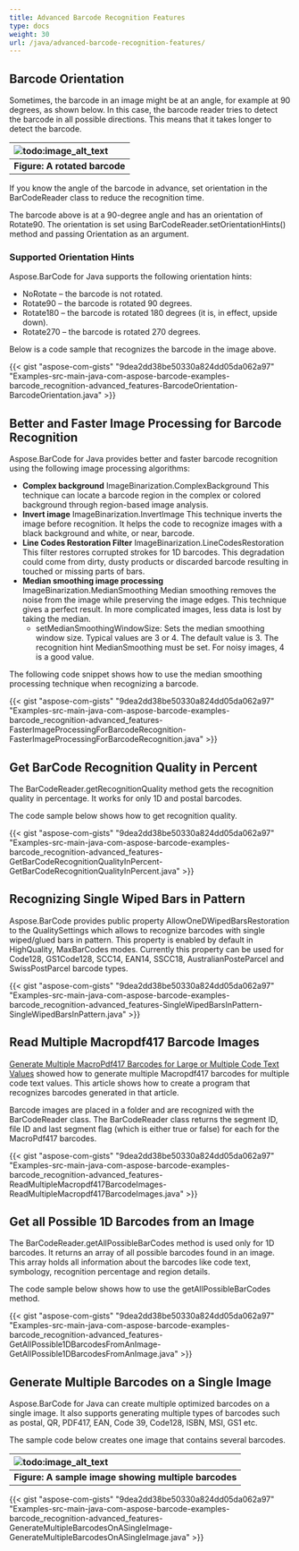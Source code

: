 ```yaml
---
title: Advanced Barcode Recognition Features
type: docs
weight: 30
url: /java/advanced-barcode-recognition-features/
---
```


## **Barcode Orientation**
Sometimes, the barcode in an image might be at an angle, for example at 90 degrees, as shown below. In this case, the barcode reader tries to detect the barcode in all possible directions. This means that it takes longer to detect the barcode.

|![todo:image_alt_text](http://i.imgur.com/CPeAhb8.jpg)|
| :- |
|**Figure: A rotated barcode**|
If you know the angle of the barcode in advance, set orientation in the BarCodeReader class to reduce the recognition time.

The barcode above is at a 90-degree angle and has an orientation of Rotate90. The orientation is set using BarCodeReader.setOrientationHints() method and passing Orientation as an argument.
### **Supported Orientation Hints**
Aspose.BarCode for Java supports the following orientation hints:

- NoRotate – the barcode is not rotated.
- Rotate90 – the barcode is rotated 90 degrees.
- Rotate180 – the barcode is rotated 180 degrees (it is, in effect, upside down).
- Rotate270 – the barcode is rotated 270 degrees.

Below is a code sample that recognizes the barcode in the image above.

{{< gist "aspose-com-gists" "9dea2dd38be50330a824dd05da062a97" "Examples-src-main-java-com-aspose-barcode-examples-barcode_recognition-advanced_features-BarcodeOrientation-BarcodeOrientation.java" >}}
## **Better and Faster Image Processing for Barcode Recognition**
Aspose.BarCode for Java provides better and faster barcode recognition using the following image processing algorithms:

- **Complex background** 
  ImageBinarization.ComplexBackground
  This technique can locate a barcode region in the complex or colored background through region-based image analysis.
- **Invert image** 
  ImageBinarization.InvertImage
  This technique inverts the image before recognition. It helps the code to recognize images with a black background and white, or near, barcode.
- **Line Codes Restoration Filter** 
  ImageBinarization.LineCodesRestoration
  This filter restores corrupted strokes for 1D barcodes. This degradation could come from dirty, dusty products or discarded barcode resulting in touched or missing parts of bars.
- **Median smoothing image processing** 
  ImageBinarization.MedianSmoothing
  Median smoothing removes the noise from the image while preserving the image edges. This technique gives a perfect result. In more complicated images, less data is lost by taking the median.
  - setMedianSmoothingWindowSize: Sets the median smoothing window size. Typical values are 3 or 4. The default value is 3. The recognition hint MedianSmoothing must be set. For noisy images, 4 is a good value.

The following code snippet shows how to use the median smoothing processing technique when recognizing a barcode.

{{< gist "aspose-com-gists" "9dea2dd38be50330a824dd05da062a97" "Examples-src-main-java-com-aspose-barcode-examples-barcode_recognition-advanced_features-FasterImageProcessingForBarcodeRecognition-FasterImageProcessingForBarcodeRecognition.java" >}}
## **Get BarCode Recognition Quality in Percent**
The BarCodeReader.getRecognitionQuality method gets the recognition quality in percentage. It works for only 1D and postal barcodes.

The code sample below shows how to get recognition quality.

{{< gist "aspose-com-gists" "9dea2dd38be50330a824dd05da062a97" "Examples-src-main-java-com-aspose-barcode-examples-barcode_recognition-advanced_features-GetBarCodeRecognitionQualityInPercent-GetBarCodeRecognitionQualityInPercent.java" >}}
## **Recognizing Single Wiped Bars in Pattern**
Aspose.BarCode provides public property AllowOneDWipedBarsRestoration to the QualitySettings which allows to recognize barcodes with single wiped/glued bars in pattern. This property is enabled by default in HighQuality, MaxBarCodes modes. Currently this property can be used for Code128, GS1Code128, SCC14, EAN14, SSCC18, AustralianPosteParcel and SwissPostParcel barcode types.

{{< gist "aspose-com-gists" "9dea2dd38be50330a824dd05da062a97" "Examples-src-main-java-com-aspose-barcode-examples-barcode_recognition-advanced_features-SingleWipedBarsInPattern-SingleWipedBarsInPattern.java" >}}
## **Read Multiple Macropdf417 Barcode Images**
[Generate Multiple MacroPdf417 Barcodes for Large or Multiple Code Text Values](https://docs.aspose.com/barcode/java/generate-multiple-macropdf417-barcodes-for-large-or-multiple-code-text-values/) showed how to generate multiple Macropdf417 barcodes for multiple code text values. This article shows how to create a program that recognizes barcodes generated in that article.

Barcode images are placed in a folder and are recognized with the BarCodeReader class. The BarCodeReader class returns the segment ID, file ID and last segment flag (which is either true or false) for each for the MacroPdf417 barcodes.

{{< gist "aspose-com-gists" "9dea2dd38be50330a824dd05da062a97" "Examples-src-main-java-com-aspose-barcode-examples-barcode_recognition-advanced_features-ReadMultipleMacropdf417BarcodeImages-ReadMultipleMacropdf417BarcodeImages.java" >}}
## **Get all Possible 1D Barcodes from an Image**
The BarCodeReader.getAllPossibleBarCodes method is used only for 1D barcodes. It returns an array of all possible barcodes found in an image. This array holds all information about the barcodes like code text, symbology, recognition percentage and region details.

The code sample below shows how to use the getAllPossibleBarCodes method.

{{< gist "aspose-com-gists" "9dea2dd38be50330a824dd05da062a97" "Examples-src-main-java-com-aspose-barcode-examples-barcode_recognition-advanced_features-GetAllPossible1DBarcodesFromAnImage-GetAllPossible1DBarcodesFromAnImage.java" >}}
## **Generate Multiple Barcodes on a Single Image**
Aspose.BarCode for Java can create multiple optimized barcodes on a single image. It also supports generating multiple types of barcodes such as postal, QR, PDF417, EAN, Code 39, Code128, ISBN, MSI, GS1 etc.

The sample code below creates one image that contains several barcodes.

|![todo:image_alt_text](http://i.imgur.com/lwY6Qwg.png)|
| :- |
|**Figure: A sample image showing multiple barcodes**|

{{< gist "aspose-com-gists" "9dea2dd38be50330a824dd05da062a97" "Examples-src-main-java-com-aspose-barcode-examples-barcode_recognition-advanced_features-GenerateMultipleBarcodesOnASingleImage-GenerateMultipleBarcodesOnASingleImage.java" >}}
